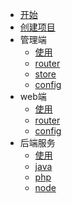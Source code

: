 * [开始](/README.md)
* [创建项目](/create.md)
* 管理端
  * [使用](/admin/usage.md)
  * [router](/admin/router.md)
  * [store](/admin/store.md)
  * [config](/admin/config.md)
* web端
  * [使用](/web/usage.md)
  * [router](/web/router.md)
  * [config](/web/config.md)
* 后端服务
  * [使用](/egg/egg.md)
  * [java](/egg/java.md)
  * [php](/egg/php.md)
  * [node](/egg/node.md)
